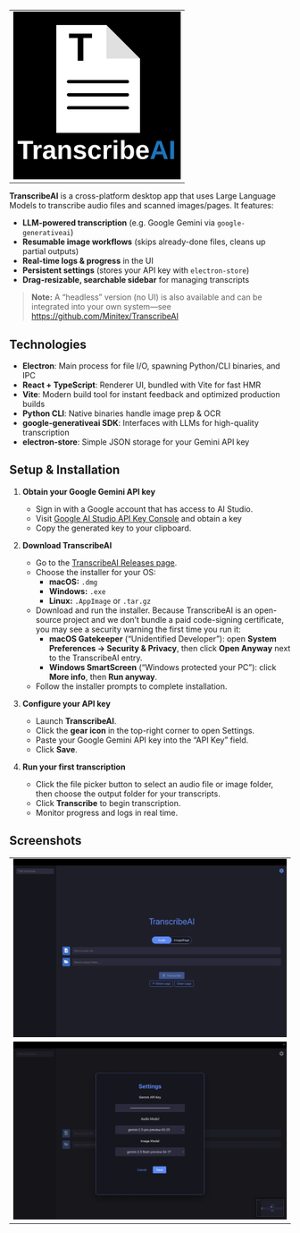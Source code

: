 <table align="center">
  <tr>
    <td>
      <img src="./desktopIcon.svg" alt="TranscribeAI Logo" width="300">
    </td>
  </tr>
</table>

**TranscribeAI** is a cross-platform desktop app that uses Large Language Models to transcribe audio files and scanned images/pages. It features:

- **LLM-powered transcription** (e.g. Google Gemini via `google-generativeai`)
- **Resumable image workflows** (skips already-done files, cleans up partial outputs)
- **Real-time logs & progress** in the UI
- **Persistent settings** (stores your API key with `electron-store`)
- **Drag-resizable, searchable sidebar** for managing transcripts

> **Note:** A “headless” version (no UI) is also available and can be integrated into your own system—see  
> https://github.com/Minitex/TranscribeAI  


## Technologies

- **Electron**: Main process for file I/O, spawning Python/CLI binaries, and IPC  
- **React + TypeScript**: Renderer UI, bundled with Vite for fast HMR  
- **Vite**: Modern build tool for instant feedback and optimized production builds  
- **Python CLI**: Native binaries handle image prep & OCR  
- **google-generativeai SDK**: Interfaces with LLMs for high-quality transcription  
- **electron-store**: Simple JSON storage for your Gemini API key


## Setup & Installation

1. **Obtain your Google Gemini API key**
   - Sign in with a Google account that has access to AI Studio.
   - Visit [Google AI Studio API Key Console](https://aistudio.google.com/app/apikey?_gl=1*im4t83*_ga*MTM3ODUyOTU5Ny4xMTM5NDc4MjA0*_ga_P1DBVKWT6V*MTc0NjQ1NDYyNC4xMi4xLjE3NDY0NTQ2MzguNDYuMC4xNjUyODg3NDI) and obtain a key
   - Copy the generated key to your clipboard.

2. **Download TranscribeAI**
   - Go to the [TranscribeAI Releases page](https://github.com/Minitex/TranscribeAI/releases).  
   - Choose the installer for your OS:  
     - **macOS:** `.dmg`  
     - **Windows:** `.exe`  
     - **Linux:** `.AppImage` or `.tar.gz`  
   - Download and run the installer. Because TranscribeAI is an open-source project and we don’t bundle a paid code-signing certificate, you may see a security warning the first time you run it:  
     - **macOS Gatekeeper** (“Unidentified Developer”): open **System Preferences → Security & Privacy**, then click **Open Anyway** next to the TranscribeAI entry.  
     - **Windows SmartScreen** (“Windows protected your PC”): click **More info**, then **Run anyway**.  
   - Follow the installer prompts to complete installation.

3. **Configure your API key**
   - Launch **TranscribeAI**.
   - Click the **gear icon** in the top-right corner to open Settings.
   - Paste your Google Gemini API key into the “API Key” field.
   - Click **Save**.

4. **Run your first transcription**
   - Click the file picker button to select an audio file or image folder, then choose the output folder for your transcripts.
   - Click **Transcribe** to begin transcription.
   - Monitor progress and logs in real time.

## Screenshots

<table align="center">
  <tr>
    <td>
      <img src="transcribeAIScreenshotMain.jpeg" alt="TranscribeAI Main Interface" width="600">
    </td>
  </tr>
  <tr>
    <td>
      <img src="transcribeAIScreenshotSettings.jpeg" alt="TranscribeAI Settings" width="600">
    </td>
  </tr>
</table>
